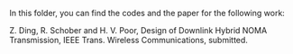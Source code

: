 In this folder, you can find the codes and the paper for the following work:

 Z. Ding, R. Schober and H. V. Poor, Design of Downlink Hybrid NOMA Transmission, IEEE Trans. Wireless Communications, submitted.
